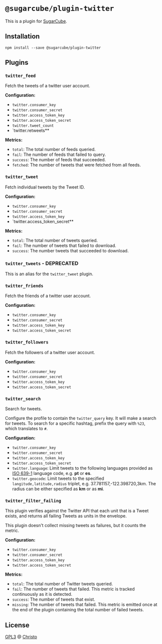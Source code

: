 # `@sugarcube/plugin-twitter`

This is a plugin for [SugarCube](https://gitlab.com/sugarcube/sugarcube).

## Installation

```shell
npm install --save @sugarcube/plugin-twitter
```

## Plugins

### `twitter_feed`

Fetch the tweets of a twitter user account.

**Configuration:**

- `twitter.consumer_key`
- `twitter.consumer_secret`
- `twitter.access_token_key`
- `twitter.access_token_secret`
- `twitter.tweet_count`
- `twitter.retweets\*\*

**Metrics:**

- `total`: The total number of feeds queried.
- `fail`: The number of feeds that failed to query.
- `success`: The number of feeds that succeeded.
- `fetched`: The number of tweets that were fetched from all feeds.

### `twitter_tweet`

Fetch individual tweets by the Tweet ID.

**Configuration:**

- `twitter.consumer_key`
- `twitter.consumer_secret`
- `twitter.access_token_key`
- `twitter.access_token_secret\*\*

**Metrics:**

- `total`: The total number of tweets queried.
- `fail`: The number of tweets that failed to download.
- `success`: The number tweets that succeeded to download.

### `twitter_tweets` - DEPRECATED

This is an alias for the `twitter_tweet` plugin.

### `twitter_friends`

Fetch the friends of a twitter user account.

**Configuration:**

- `twitter.consumer_key`
- `twitter.consumer_secret`
- `twitter.access_token_key`
- `twitter.access_token_secret`

### `twitter_followers`

Fetch the followers of a twitter user account.

**Configuration:**

- `twitter.consumer_key`
- `twitter.consumer_secret`
- `twitter.access_token_key`
- `twitter.access_token_secret`

### `twitter_search`

Search for tweets.

Configure the profile to contain the `twitter_query` key. It will make a
search for tweets. To search for a specific hashtag, prefix the query with
`%23`, which translates to `#`.

**Configuration:**

- `twitter.consumer_key`
- `twitter.consumer_secret`
- `twitter.access_token_key`
- `twitter.access_token_secret`
- `twitter.language`: Limit tweets to the following languages provided as [ISO
  639-1](http://en.wikipedia.org/wiki/List_of_ISO_639-1_codes) language code,
  e.g. **pt** or **es**.
- `twitter.geocode`: Limit tweets to the specified `langitude,latitude,radius`
  triplet, e.g. 37.781157,-122.398720,3km. The radius can be either specified
  as **km** or as **mi**.

### `twitter_filter_failing`

This plugin verifies against the Twitter API that each unit that is a Tweet
exists, and returns all failing Tweets as units in the envelope.

This plugin doesn't collect missing tweets as failures, but it counts the metric.

**Configuration:**

- `twitter.consumer_key`
- `twitter.consumer_secret`
- `twitter.access_token_key`
- `twitter.access_token_secret`

**Metrics:**

- `total`: The total number of Twitter tweets queried.
- `fail`: The number of tweets that failed. This metric is tracked continuously
  as it is detected.
- `success`: The number of tweets that exist.
- `missing`: The number of tweets that failed. This metric is emitted once at
  the end of the plugin containing the total number of failed tweets.

## License

[GPL3](./LICENSE) @ [Christo](christo@cryptodrunks.net)
